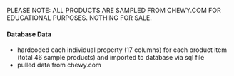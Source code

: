 PLEASE NOTE: ALL PRODUCTS ARE SAMPLED FROM CHEWY.COM FOR EDUCATIONAL PURPOSES. NOTHING FOR SALE.

#### Database Data

- hardcoded each individual property (17 columns) for each product item (total 46 sample products) and imported to database via sql file
- pulled data from chewy.com

